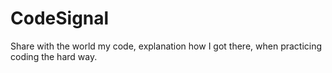 # CodeSignal
Share with the world my code, explanation how I got there, when practicing coding the hard way.
